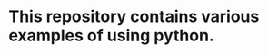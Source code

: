 This repository contains various examples of using python.
===========================================================

